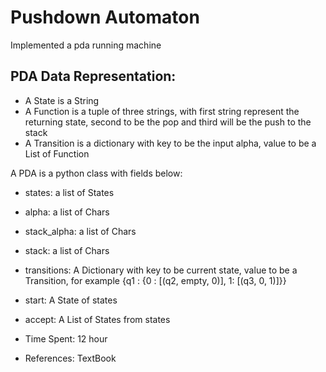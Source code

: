 # Pushdown Automaton 
Implemented a pda running machine 

## PDA Data Representation:
  - A State is a String
  - A Function is a tuple of three strings, with first string represent the
    returning state, second to be the pop and third will be the push to the stack
  - A Transition is a dictionary with key to be the input alpha, value to be
    a List of Function

  A PDA is a python class with fields below:
  - states: a list of States
  - alpha: a list of Chars
  - stack_alpha: a list of Chars
  - stack: a list of Chars
  - transitions: A Dictionary with key to be current state, value to be a
    Transition, for example {q1 : {0 : [(q2, empty, 0)], 1: [(q3, 0, 1)]}}
  - start: A State of states
  - accept: A List of States from states

- Time Spent: 12 hour
- References: TextBook
